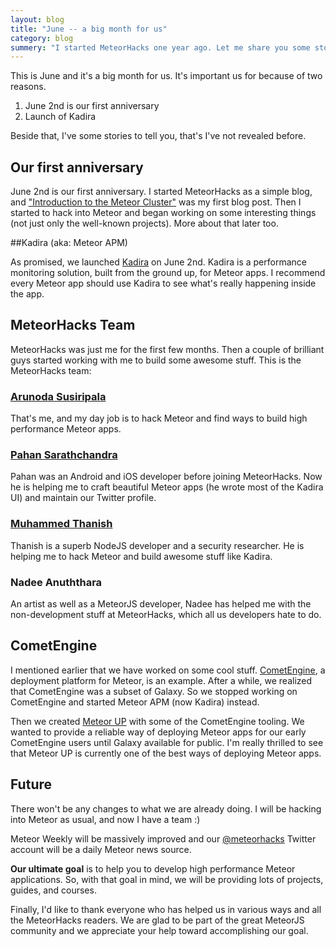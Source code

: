 ```yaml
---
layout: blog
title: "June -- a big month for us"
category: blog
summery: "I started MeteorHacks one year ago. Let me share you some stories that's you are not aware of :)"
---
```


This is June and it's a big month for us. It's important us for because of two reasons.

1. June 2nd is our first anniversary
2. Launch of Kadira

Beside that, I've some stories to tell you, that's I've not revealed before.

## Our first anniversary

June 2nd is our first anniversary. I started MeteorHacks as a simple blog, and ["Introduction to the Meteor Cluster"](http://meteorhacks.com/meteor-cluster-introduction-and-how-it-works.html) was my first blog post. Then I started to hack into Meteor and began working on some interesting things (not just only the well-known projects). More about that later too.

##Kadira (aka: Meteor APM)

As promised, we launched [Kadira](https://kadira.io/) on June 2nd. Kadira is a performance monitoring solution, built from the ground up, for Meteor apps. I recommend every Meteor app should use Kadira to see what's really happening inside the app.

## MeteorHacks Team

MeteorHacks was just me for the first few months. Then a couple of brilliant guys started working with me to build some awesome stuff. This is the MeteorHacks team:

### [Arunoda Susiripala](https://twitter.com/arunoda)
That's me, and my day job is to hack Meteor and find ways to build high performance Meteor apps.

### [Pahan Sarathchandra](https://twitter.com/pahans)
Pahan was an Android and iOS developer before joining MeteorHacks. Now he is helping me to craft beautiful Meteor apps (he wrote most of the Kadira UI) and maintain our Twitter profile.

### [Muhammed Thanish](https://twitter.com/mnmtanish)
Thanish is a superb NodeJS developer and a security researcher. He is helping me to hack Meteor and build awesome stuff like Kadira.

### Nadee Anuththara
An artist as well as a MeteorJS developer, Nadee has helped me with the non-development stuff at MeteorHacks, which all us developers hate to do.

## CometEngine

I mentioned earlier that we have worked on some cool stuff. [CometEngine](https://cometengine.com/), a deployment platform for Meteor, is an example. After a while, we realized that CometEngine was a subset of Galaxy. So we stopped working on CometEngine and started Meteor APM (now Kadira) instead.

Then we created [Meteor UP](https://github.com/arunoda/meteor-up) with some of the CometEngine tooling. We wanted to provide a reliable way of deploying Meteor apps for our early CometEngine users until Galaxy available for public. I'm really thrilled to see that Meteor UP is currently one of the best ways of deploying Meteor apps.

## Future
There won't be any changes to what we are already doing. I will be hacking into Meteor as usual, and now I have a team :)

Meteor Weekly will be massively improved and our [@meteorhacks](https://twitter.com/meteorhacks) Twitter account will be a daily Meteor news source.

**Our ultimate goal** is to help you to develop high performance Meteor applications. So, with that goal in mind, we will be providing lots of projects, guides, and courses.

Finally, I'd like to thank everyone who has helped us in various ways and all the MeteorHacks readers. We are glad to be part of the great MeteorJS community and we appreciate your help toward accomplishing our goal.
